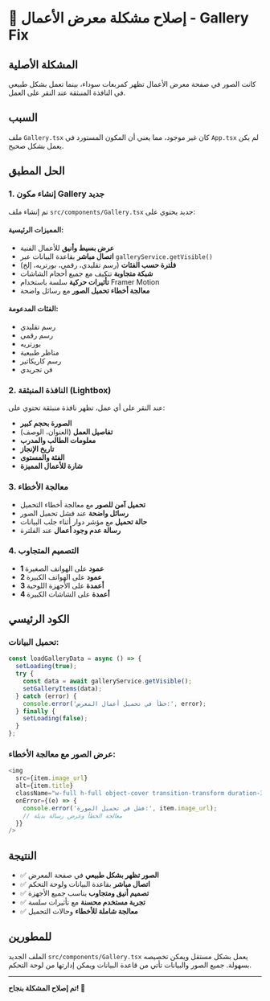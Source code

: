 # 🎨 إصلاح مشكلة معرض الأعمال - Gallery Fix

## المشكلة الأصلية
كانت الصور في صفحة معرض الأعمال تظهر كمربعات سوداء، بينما تعمل بشكل طبيعي في النافذة المنبثقة عند النقر على العمل.

## السبب
ملف `Gallery.tsx` كان غير موجود، مما يعني أن المكون المستورد في `App.tsx` لم يكن يعمل بشكل صحيح.

## الحل المطبق

### 1. إنشاء مكون Gallery جديد
تم إنشاء ملف `src/components/Gallery.tsx` جديد يحتوي على:

#### المميزات الرئيسية:
- **عرض بسيط وأنيق** للأعمال الفنية
- **اتصال مباشر** بقاعدة البيانات عبر `galleryService.getVisible()`
- **فلترة حسب الفئات** (رسم تقليدي، رقمي، بورتريه، إلخ)
- **شبكة متجاوبة** تتكيف مع جميع أحجام الشاشات
- **تأثيرات حركية** سلسة باستخدام Framer Motion
- **معالجة أخطاء تحميل الصور** مع رسائل واضحة

#### الفئات المدعومة:
- رسم تقليدي
- رسم رقمي  
- بورتريه
- مناظر طبيعية
- رسم كاريكاتير
- فن تجريدي

### 2. النافذة المنبثقة (Lightbox)
عند النقر على أي عمل، تظهر نافذة منبثقة تحتوي على:
- **الصورة بحجم كبير**
- **تفاصيل العمل** (العنوان، الوصف)
- **معلومات الطالب والمدرب**
- **تاريخ الإنجاز**
- **الفئة والمستوى**
- **شارة للأعمال المميزة**

### 3. معالجة الأخطاء
- **تحميل آمن للصور** مع معالجة أخطاء التحميل
- **رسائل واضحة** عند فشل تحميل الصور
- **حالة تحميل** مع مؤشر دوار أثناء جلب البيانات
- **رسالة عدم وجود أعمال** عند الفلترة

### 4. التصميم المتجاوب
- **1 عمود** على الهواتف الصغيرة
- **2 عمود** على الهواتف الكبيرة  
- **3 أعمدة** على الأجهزة اللوحية
- **4 أعمدة** على الشاشات الكبيرة

## الكود الرئيسي

### تحميل البيانات:
```typescript
const loadGalleryData = async () => {
  setLoading(true);
  try {
    const data = await galleryService.getVisible();
    setGalleryItems(data);
  } catch (error) {
    console.error('خطأ في تحميل أعمال المعرض:', error);
  } finally {
    setLoading(false);
  }
};
```

### عرض الصور مع معالجة الأخطاء:
```typescript
<img
  src={item.image_url}
  alt={item.title}
  className="w-full h-full object-cover transition-transform duration-300 group-hover:scale-110"
  onError={(e) => {
    console.error('فشل في تحميل الصورة:', item.image_url);
    // معالجة الخطأ وعرض رسالة بديلة
  }}
/>
```

## النتيجة
- ✅ **الصور تظهر بشكل طبيعي** في صفحة المعرض
- ✅ **اتصال مباشر** بقاعدة البيانات ولوحة التحكم
- ✅ **تصميم أنيق ومتجاوب** يناسب جميع الأجهزة
- ✅ **تجربة مستخدم محسنة** مع تأثيرات سلسة
- ✅ **معالجة شاملة للأخطاء** وحالات التحميل

## للمطورين
الملف الجديد `src/components/Gallery.tsx` يعمل بشكل مستقل ويمكن تخصيصه بسهولة. جميع الصور والبيانات تأتي من قاعدة البيانات ويمكن إدارتها من لوحة التحكم.

---

**تم إصلاح المشكلة بنجاح! 🎉**
